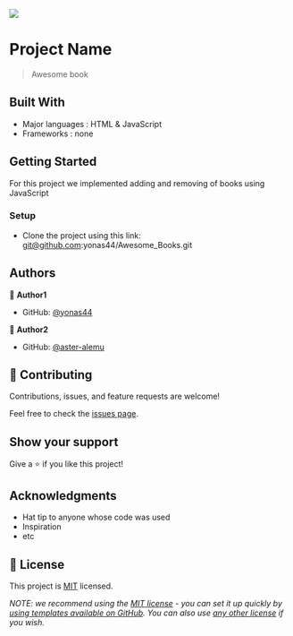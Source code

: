 ![](https://img.shields.io/badge/Microverse-blueviolet)

# Project Name

> Awesome book

## Built With

- Major languages : HTML & JavaScript
- Frameworks : none

## Getting Started

For this project we implemented adding and removing of books using JavaScript

### Setup

- Clone the project using this link: git@github.com:yonas44/Awesome_Books.git

## Authors

👤 **Author1**

- GitHub: [@yonas44](https://github.com/yonas44/Awesome_Books)

👤 **Author2**

- GitHub: [@aster-alemu](https://github.com/yonas44/Awesome_Books)

## 🤝 Contributing

Contributions, issues, and feature requests are welcome!

Feel free to check the [issues page](../../issues/).

## Show your support

Give a ⭐️ if you like this project!

## Acknowledgments

- Hat tip to anyone whose code was used
- Inspiration
- etc

## 📝 License

This project is [MIT](./MIT.md) licensed.

_NOTE: we recommend using the
[MIT license](https://choosealicense.com/licenses/mit/) - you can set it up
quickly by
[using templates available on GitHub](https://docs.github.com/en/communities/setting-up-your-project-for-healthy-contributions/adding-a-license-to-a-repository).
You can also use [any other license](https://choosealicense.com/licenses/) if
you wish._

